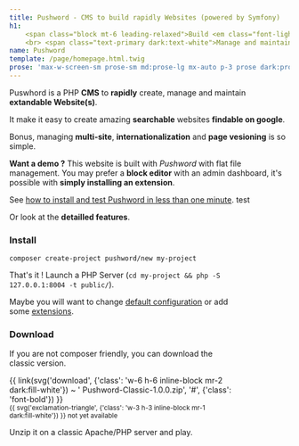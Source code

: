 ```yaml
---
title: Pushword - CMS to build rapidly Websites (powered by Symfony)
h1:
    <span class="block mt-6 leading-relaxed">Build <em class="font-light">Content First</em> websites rapidly
    <br> <span class="text-primary dark:text-white">Manage and maintain it as quickly</span></span>
name: Pushword
template: /page/homepage.html.twig
prose: 'max-w-screen-sm prose-sm md:prose-lg mx-auto p-3 prose dark:prose-light'
---
```


<div class="flex flex-row max-w-screen-lg mx-auto mb-6">

<div class="p-3 pr-6 -mt-3" markdown=1>

Puswhord is a PHP <strong>CMS</strong> to <strong>rapidly</strong> create, manage and maintain <strong>extandable Website(s)</strong>.

It make it easy to create amazing <strong>searchable</strong> websites <strong>findable on google</strong>.

Bonus, managing <strong>multi-site</strong>, <strong>internationalization</strong> and <strong>page vesioning</strong> is so simple.

<strong>Want a demo ?</strong> This website is built with _Pushword_ with flat file management. You may prefer a <strong>block editor</strong> with an admin dashboard, it's possible with **simply installing an extension**.

See [how to install and test Pushword in less than one minute](/installation). test

Or look at the <strong>detailled features</strong>.

</div>
<div class="hidden p-3 -mt-3 prose-sm rounded-sm shadow-lg bg-gray-50 dark:bg-gray-900 lg:block" style="width:400px" markdown=1>

### Install

<pre><code class="text-sm shell" style="overflow-x: hidden;">composer create-project pushword/new my-project</code></pre>

That's it ! Launch a PHP Server (`cd my-project && php -S 127.0.0.1:8004 -t public/`).

Maybe you will want to change [default configuration](/configuration) or add some [extensions](/extensions).

### Download

If you are not composer friendly, you can download the classic version.

<p class="text-center">{{ link(svg('download', {'class': 'w-6 h-6 inline-block mr-2 dark:fill-white'}) ~ ' Pushword-Classic-1.0.0.zip', '#', {'class': 'font-bold'}) }}
<br><small>{{ svg('exclamation-triangle', {'class': 'w-3 h-3 inline-block mr-1 dark:fill-white'}) }} not yet available</small></p>

Unzip it on a classic Apache/PHP server and play.

</div>
</div>

<div class="absolute hidden transform -right-14 w-96 -top-10 2xl:block 2xl:w-60 rotate-12" style="height:150vh">
  <div class="w-full h-full bg-repeat text-primary-100 heropattern-bubbles-gray-200">
  </div>
</div>

<!-- next: show a preview there -->


<div class="p-3 relative mb-6 shadow-sm bg-gray-50 dark:bg-gray-800 from-gray-50 to-white dark:from-gray-900 dark:to-gray-800">
    <div class="max-w-screen-sm mx-auto">
        <h2 class="pt-12 pb-6 text-4xl">Features<br><small class="text-lg">Create content and publish it on the web smoothly</small></h2>
    </div>

<div class="grid max-w-screen-sm md:max-w-screen-2xl grid-cols-2 gap-4 mx-auto md:px-12 md:grid-cols-4 xl:grid-cols-6  ">
    <div class="col-span-2">
        <!-- Edit -->
        <div class="px-3 py-6 mb-6 rounded-lg dark:bg-gray-900 bg-white shadow dark:text-gray-50">
            <h2 class="flex mb-6 text-xl font-medium">
                <div class="flex-shrink-0">
                    <div class="flex items-center justify-center w-10 h-10 mt-2 text-white bg-green-500 rounded-full">{{
                        svg('tools') }}</div>
                </div>
                <div class="ml-3 text-green-500">Easy to install<br><small>Run it in a few seconds</small></div>
            </h2>
            <div>
                <p>Pushword run on a classic up to date <strong>PHP</strong> environnement (and Composer). You have this on your
                    machine or just a cheap shared host ? So you are able to install it in a few seconds.</p>
                <p><a href="/installation">Learn more about requirements and installation.</a></p>
                <p>By default, it works without dirty work. It looks <strong>so simple</strong>. But don't be wrong, you
                    can do amazing custom thing with it !</p>
                <p class="text-sm font-light text-center text-green-500"><strong style="color: rgba(16, 185, 129, var(--tw-text-opacity));">PHP 8</strong> // Symfony 6</p>
            </div>
        </div>
        <div class="px-3 py-6 mb-6 rounded-lg dark:bg-gray-900 bg-white shadow dark:text-gray-50">
            <h2 class="flex mb-6 text-xl font-medium">
                <div class="flex-shrink-0">
                    <div class="flex items-center justify-center w-10 h-10 mt-2 text-white bg-indigo-500 rounded-full">
                        {{ svg('wave-square') }}</div>
                </div>
                <div class="ml-3 text-indigo-500">Extendable<br><small>Look ! It's a symfony application under the hood</small>
                </div>
            </h2>
            <div>
                <p>To create <strong>Multiple sites</strong> with <strong>multiple languages</strong> (i18n) and
                    managing them on <strong>multiple domains</strong> you don't need to extend the core. <strong>Simple
                        site</strong> and <strong>complex content network</strong> can be managed easily with Pushword
                    without extension.</p>
                <p>You want a <strong>blog</strong> or a <strong>documentation website</strong> ? Just install Pushword
                    and play.</p>
                <p>Want another feature ? Look at the <a href="/extensions">{{ svg('puzzle-piece')
                        }}&nbsp;extensions</a>.</p>
                <p>Not finding the one you want ? Pushword is built as a <strong>symfony bundle</strong> so just extend
                    your research to them or find an expert developper to make your wish reality.</p>
            </div>
        </div>
    </div>
    <div class="col-span-2">
        <div class="px-3 py-6 mb-6 rounded-lg dark:bg-gray-900 bg-white shadow dark:text-gray-50">
            <h2 class="flex mb-6 text-xl font-medium">
                <div class="flex-shrink-0">
                    <div class="flex items-center justify-center w-10 h-10 mt-2 text-white bg-blue-500 rounded-full">
                        {{ svg('feather-alt') }}
                    </div>
                </div>
                <div class="ml-3 text-blue-500">Just Write<br><small>Are you more Flat-file CMS or Full Featured Admin
                        ?</small></div>
            </h2>
            <div>
                <p>Pushword offers the two ways to manage a site : a <strong>simple, functionnable and efficient default
                        Admin</strong>, if you come from Wordpress, you will find your way easily or a <strong>powerfull
                        flat-file CMS</strong>, you will be able to edit your content or your template files from where
                    you want (nextcloud folder, custom editor, git compatible...).</p>
                <p>Default editor use <strong>Markdown/Html</strong> with extended <a href="/editor">features</a>
                    (video, responsive image, encrypted link...).</p>
                <p>A <a href="/extension/admin-block-editor">block editor</a> is avalaible for non-markdown friendly people.</p>
            </div>
        </div>
        <div class="px-3 py-6 mb-6 rounded-lg dark:bg-gray-900 bg-white shadow dark:text-gray-50">
            <h2 class="flex mb-6 text-xl font-medium">
                <div class="flex-shrink-0">
                    <div class="flex items-center justify-center w-10 h-10 pt-1 mt-2 text-white bg-red-500 rounded-full">
                        {{ svg('paint-roller') }}
                    </div>
                </div>
                <div class="ml-3 text-red-500">Be unique : theme it quickly<br><small>Do you know Tailwind CSS and Twig ?</small>
                </div>
            </h2>
            <div>
                <p>Thanks to <strong>Tailwind CSS</strong> and <strong>Twig</strong>, you will be
                    able to customize the default theme rapidly if you master html and css.</p>
                <p>Maybe you will prefer rebuild your own custom theme. Do as you wish, you use Pushword.</p>
                <p>{{ svg('eye') }} Want to see how easy it is ? See this documentation website {{ link('assets',
                    'https://github.com/Pushword/Pushword/tree/main/packages/docs') }} and {{ link('template files',
                    'https://github.com/Pushword/Pushword/tree/main/packages/skeleton/templates/pushword.piedweb.com') }}.</p>
            </div>
        </div>
    </div>
    <div class="flex flex-col items-start col-span-2 xl:flex-col md:col-span-4 xl:col-span-2 md:flex-row xl:col-start-auto md:space-x-3 xl:space-x-0">
        <div class="px-3 py-6 mb-6 rounded-lg dark:bg-gray-900 bg-white shadow dark:text-gray-50">
            <h2 class="flex mb-6 text-xl font-medium">
                <div class="flex-shrink-0">
                    <div class="flex items-center justify-center w-10 h-10 mt-2 text-white bg-pink-500 rounded-full">
                        {{ svg('star') }}
                    </div>
                </div>
                <div class="ml-3 text-pink-500">Searchable website<br><small>Want to be found on google ?</small>
                </div>
            </h2>
            <div>
                <p>Pushword was first crafted by a seo and developper guy. Being on the first page of search result matters !</p>
                <p>So, of course, Pushword manage <strong>title</strong>, <strong>h1</strong>, <strong>description</strong>, <strong>nice url</strong>.</p>
                <p>But discover more SEO feature like <strong>health checker</strong> (dead links checker), <strong>internal links improver</strong> (suggest links to add in your content) and more...</p>
                <p>Woring about speed ? If default installation is not fast enough for you, you will fall in love with the <a href="/extension/static-generator">{{ svg('bolt') }} Static Website Generator</a>.</p>
            </div>
        </div>
        <div class="px-3 py-6 mb-6 rounded-lg md:-mt-24 xl:mt-0 dark:bg-gray-900 bg-white shadow dark:text-gray-50">
            <h2 class="flex mb-6 text-xl font-medium">
                <div class="flex-shrink-0">
                    <div class="flex items-center justify-center w-10 h-10 pt-1 mt-2 text-white bg-purple-500 rounded-full">
                        {{ svg('gem') }}
                    </div>
                </div>
                <div class="ml-3 text-purple-500">Design to last<br><small>Do you want to rebuild a new fancy website each year
                        ?</small>
                </div>
            </h2>
            <div>
                <p>Pushword is crafted to last. Source code is <strong>hight quality</strong>, <strong>open source</strong> and <strong>well tested</strong>.</p>
                <p>Bringing a new feature or refactor your code will be painless. Thanks to <strong>symfony best practices</strong>, it will last in the time.</p>
            </div>
        </div>
    </div>
</div>
</div>

<div class="max-w-screen-sm p-3 mx-auto">

<h2 class="text-2xl pt-9"><small>Thanks to open source package and their contributors</small><br>Pushword CMS is built on top of</h2>

<ul class="flex flex-row my-6 space-x-6 list-none">
    <li class="text-center"><a href="https://symfony.com"><img src="/media/symfony.svg" alt="Symfony PHP Framework" class="h-16"><small>Symfony</small></a></li>
    <li class="text-center"><a href="https://tailwindcss.com"><img src="/media/tailwind.svg" alt="Tailwind CSS" class="w-16 h-16 mx-auto rounded-full"><small>Tailwind CSS</small></a></li>
    <li class="text-center"><a href="https://codex.so/editor"><img src="/media/editorjs.svg" alt="Editor.js" class="h-16"><small>Editor.js</a></small></li>
    <li class="text-center"><a href="https://sonata-project.org"><img src="/media/sonata.svg" alt="Editor.js" class="w-16 h-16 mx-auto bg-gray-300 rounded-full"><small>Sonata</small></a></li>

</ul>

<div class="pt-3 pb-12 prose dark:prose-light">
{% apply markdown %}
And many more ({{ link('see dependencies', 'https://github.com/Pushword/Pushword/blob/main/composer.json') }}).
{% endapply %}

</div>

</div>

<div class="shadow-sm bg-gray-50 -mb-14 dark:bg-gray-800">
<div class="max-w-screen-sm p-3 py-12 mx-auto prose-sm prose md:prose-lg dark:prose-light">

<h2 class="font-bold">Next</h2>
{% apply markdown %}
Time to [read the docs](/installation) or have a look to the {{ link(svg('github') ~ ' source code', 'https://github.com/Pushword/pushword') }}.

And follow {{ link('@Robind4', 'https://twitter.com/Robind4') }} on twitter or {{ link('github', 'https://github.com/Pushword/pushword') }} to be notified about updates or new extensions.
{% endapply %}

</div>
</div>
